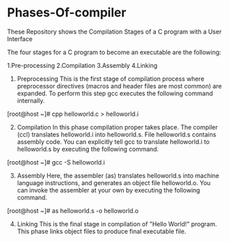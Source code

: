 # Phases-Of-compiler
These Repository shows the Compilation Stages of a C program with a User Interface


The four stages for a C program to become an executable are the following:

1.Pre-processing
2.Compilation
3.Assembly
4.Linking


1. Preprocessing
This is the first stage of compilation process where preprocessor directives (macros and header files are most common) are expanded. To perform this step gcc executes the following command internally.

[root@host ~]# cpp helloworld.c > helloworld.i

2. Compilation
In this phase compilation proper takes place. The compiler (ccl) translates helloworld.i into helloworld.s. File helloworld.s contains assembly code. You can explicitly tell gcc to translate helloworld.i to helloworld.s by executing the following command.

[root@host ~]# gcc -S helloworld.i

3. Assembly
Here, the assembler (as) translates helloworld.s into machine language instructions, and generates an object file helloworld.o. You can invoke the assembler at your own by executing the following command.

[root@host ~]# as helloworld.s -o helloworld.o

4. Linking
This is the final stage in compilation of "Hello World!" program. This phase links object files to produce final executable file.
